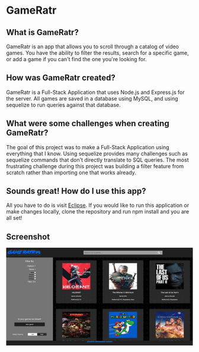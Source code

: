 # GameRatr
## What is GameRatr?
GameRatr is an app that allows you to scroll through a catalog of video games. You have the ability to filter the results, search for a specific game, or add a game if you can't find the one you're looking for.
## How was GameRatr created?
GameRatr is a Full-Stack Application that uses Node.js and Express.js for the server. All games are saved in a database using MySQL, and using sequelize to run queries against that database.
## What were some challenges when creating GameRatr?
The goal of this project was to make a Full-Stack Application using everything that I know. Using sequelize provides many challenges such as sequelize commands that don't directly translate to SQL queries. The most frustrating challenge during this project was building a filter feature from scratch rather than importing one that works already.
## Sounds great! How do I use this app?
All you have to do is visit <a href="https://eclipse.thelaclair.com" target="_blank">Eclipse</a>. If you would like to run this application or make changes locally,
clone the repository and run npm install and you are all set!
## Screenshot
<img src="./app/public/assets/images/GameRatrSS.png" alt="GameRatrSS">

